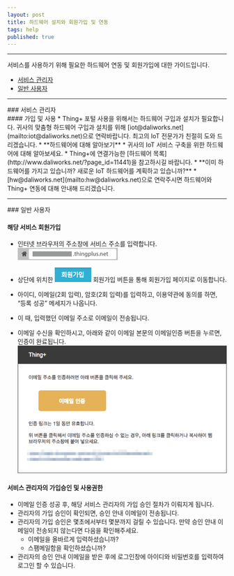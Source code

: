 ```yaml
---
layout: post
title: 하드웨어 설치와 회원가입 및 연동
tags: help
published: true
---
```


---
서비스를 사용하기 위해 필요한 하드웨어 연동 및 회원가입에 대한 가이드입니다.

* [서비스 관리자](#id-serviceadmin)
* [일반 사용자](#id-enduser) 

---
<div id='id-serviceadmin'/>
### 서비스 관리자
<br>
#### 가입 및 사용
  * Thing+ 포털 사용을 위해서는 하드웨어 구입과 설치가 필요합니다. 귀사의 맞춤형 하드웨어 구입과 설치를 위해 [iot@daliworks.net](mailto:iot@daliworks.net)으로 연락바랍니다. 최고의 IoT 전문가가 친절히 도와 드리겠습니다.
  * **하드웨어에 대해 알아보기**
    * 귀사의 IoT 서비스 구축을 위한 하드웨어에 대해 알아보세요.
    * Thing+에 연결가능한 [하드웨어 목록](http://www.daliworks.net/?page_id=11441)을 참고하시길 바랍니다.
  * **이미 하드웨어를 가지고 있습니까? 새로운 IoT 하드웨어를 계획하고 있습니까?**
    * [hw@daliworks.net](mailto:hw@daliworks.net)으로 연락주시면 하드웨어와 Thing+ 연동에 대해 안내해 드리겠습니다.

<br>

---
<div id='id-enduser'/>
### 일반 사용자
<br>

<!---
### 해당 서비스 사용을 위해 필요한 것
  * {serviceName}.thingplus.net으로 회원가입
  * 서비스 어드민의 가입승인 및 사용권한
-->

#### 해당 서비스 회원가입
  * 인터넷 브라우저의 주소창에 서비스 주소를 입력합니다.
![](/assets/2_address.png)

  * 상단에 위치한 ![](/assets/2_register.png) 회원가입 버튼을 통해 회원가입 페이지로 이동합니다.
  * 아이디, 이메일(2회 입력), 암호(2회 입력)를 입력하고, 이용약관에 동의를 하면, “등록 성공” 메세지가 나옵니다.
  * 이 때, 입력했던 이메일 주소로 이메일이 전송됩니다.
  * 이메일 수신을 확인하시고, 아래와 같이 이메일 본문의 이메일인증 버튼을 누르면, 인증이 완료됩니다.
![](/assets/2_email.png)

#### 서비스 관리자의 가입승인 및 사용권한
  * 이메일 인증 성공 후, 해당 서비스 관리자의 가입 승인 절차가 이뤄지게 됩니다.
  * 관리자의 가입 승인이 확인되면, 승인 안내 이메일이 전송됩니다.
  * 관리자의 가입 승인은 몇초에서부터 몇분까지 걸릴 수 있습니다. 만약 승인 안내 이메일이 전송되지 않는다면 다음을 확인해주세요.
    * 이메일을 올바르게 입력하셨습니까?
    * 스팸메일함을 확인하셨습니까?
  * 관리자의 승인 안내 이메일을 받은 후에 로그인창에 아이디와 비밀번호를 입력하여 로그인 할 수 있습니다.

<!---

<br>

---
### 개발자
<br>
### Thing+ 포털 사용을 위해 필요한 것
1) 하드웨어
* 구입한 하드웨어의 핀 번호
* Thing+ 계정
* Thing+ 계정에 하드웨어 연결

### 하드웨어

### 하드웨어란?

### 하드웨어 구입처

### 하드웨어의 핀 번호

### 하드웨어 핀 번호 확인하기

### 게이트웨이 연결하기
* 구입한 하드웨어를 가입한 Thing+포털 계정에 연결할 수 있습니다.

### 게이트웨이 연결하기

### 게이트웨이가 연결되었는지 확인하기
1. 센서목록 메뉴로 이동합니다.
* 센서 리스트 페이지에서 게이트웨이가 보이는지 확인합니다.
* 게이트웨이가 보인다면 하단에 센서도 보이는지 확인합니다.
* 게이트웨이 및 센서가 보이지 않는다면, 서비스 관리자에게 문의바랍니다.(알고 계신 연락처 혹은 서비스 화면 하단에 Contact의 이메일로 문의 가능)
-->



<!---
서비스 어드민 B2B
- www.thingplus.net
- 가입 및 사용 별도 문의
- 1)원하는 하드웨어에 대한 간략한 가이드(설치 가이드가 아닌 연결가능한 하드웨어에 대한 안내)
- 2)하드웨어 업체인 경우에는 직접 연락해서 연동하게끔 안내

3)서비스 일반유저
- example.thingplus.net
- 회원가입 후 서비스 어드민의 가입승인 및 게이트웨이 사용 권한 획득 필요
- 하드웨어 안내없음
- 가입안내와 사용권한에 대한 안내

개발자(사이트 어드민)
- 4)DIY
  - diy.thingplus.net
  - 회원가입 후 자동 가입승인, 게이트웨이 직접등록
  - 하드웨어 구매 안내(ICbanQ링크), 구매 후 쿠폰을 가지고 회원가입을 진행, 게이트웨이 연결
- 프로그래머
  - dev.thingplus.net
  - 회원가입 후 자동 가입승인, 게이트웨이 직접등록
  - 하드웨어 구매 안내(ICbanQ링크), 구매 후 쿠폰을 가지고 회원가입을 진행, 게이트웨이 연결, 게이트웨이상의 프로그래밍하는 방법에 대한 안내
-->

<!---
* 개발자
-->
